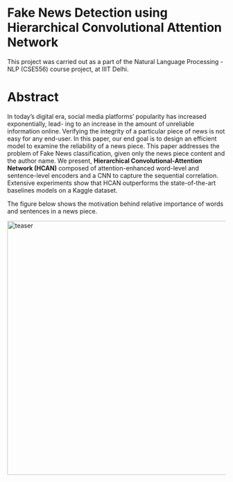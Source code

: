 # Fake News Detection using Hierarchical Convolutional Attention Network

This project was carried out as a part of the Natural Language Processing - NLP (CSE556) course project, at IIIT Delhi. 

# Abstract
In today’s digital era, social media platforms’ popularity has increased exponentially, lead- ing to an increase in the amount of unreliable information online. Verifying the integrity of a particular piece of news is not easy for any end-user. In this paper, our end goal is to design an efficient model to examine the reliability of a news piece. This paper addresses the problem of Fake News classification, given only the news piece content and the author name. We present, **Hierarchical Convolutional-Attention Network (HCAN)** composed of attention-enhanced word-level and sentence-level encoders and a CNN to capture the sequential correlation. Extensive experiments show that HCAN outperforms the state-of-the-art baselines models on a Kaggle dataset. 

The figure below shows the motivation behind relative importance of words and sentences in a news piece.

<img width="584" alt="teaser" src="https://user-images.githubusercontent.com/64140048/153183030-d48bb6a2-ba70-40a2-ad42-3271ce79d939.png">
